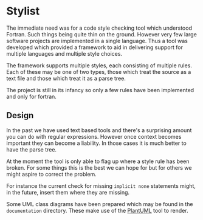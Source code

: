 # Stylist

The immediate need was for a code style checking tool which understood Fortran.
Such things being quite thin on the ground. However very few large software
projects are implemented in a single language. Thus a tool was developed which
provided a framework to aid in delivering support for multiple languages and
multiple style choices.

The framework supports multiple styles, each consisting of multiple rules.
Each of these may be one of two types, those which treat the source as a text
file and those which treat it as a parse tree.

The project is still in its infancy so only a few rules have been implemented
and only for fortran.

## Design

In the past we have used text based tools and there's a surprising amount you
can do with regular expressions. However once context becomes important they
can become a liability. In those cases it is much better to have the parse
tree.

At the moment the tool is only able to flag up where a style rule has been
broken. For some things this is the best we can hope for but for others
we might aspire to correct the problem.

For instance the current check for missing `implicit none` statements might,
in the future, insert them where they are missing.

Some UML class diagrams have been prepared which may be found in the
`documentation` directory. These make use of the
[PlantUML](https://plantuml.com) tool to render.
